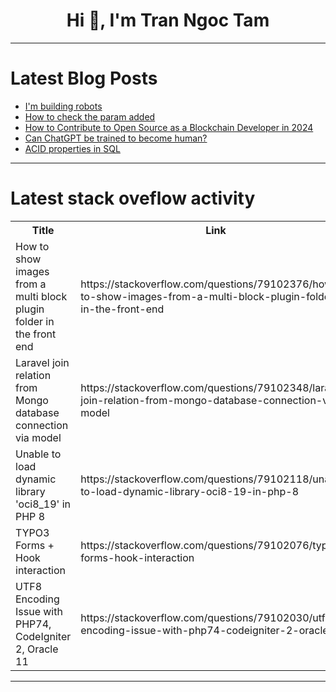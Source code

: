 <h1 align="center">Hi 👋, I'm Tran Ngoc Tam</h1>

---

# Latest Blog Posts 
<!-- BLOG-POST-LIST:START -->
- [I&#39;m building robots](https://dev.to/ben/im-building-robots-1pnd)
- [How to check the param added](https://dev.to/hyun_hyun/how-to-check-the-param-added-2a4n)
- [How to Contribute to Open Source as a Blockchain Developer in 2024](https://dev.to/syed_khajamoinuddin_04dd/how-to-contribute-to-open-source-as-a-blockchain-developer-in-2024-3j20)
- [Can ChatGPT be trained to become human?](https://dev.to/theainews/can-chatgpt-be-trained-to-become-human-3fe8)
- [ACID properties in SQL](https://dev.to/mrcaption49/acid-properties-in-sql-3kfk)
<!-- BLOG-POST-LIST:END -->

---

# Latest stack oveflow activity
<table>
  <tr><th>Title</th><th>Link</th></tr>
  <!-- STACKOVERFLOW:START --><tr><td>How to show images from a multi block plugin folder in the front end</td><td>https://stackoverflow.com/questions/79102376/how-to-show-images-from-a-multi-block-plugin-folder-in-the-front-end</td></tr><tr><td>Laravel join relation from Mongo database connection via model</td><td>https://stackoverflow.com/questions/79102348/laravel-join-relation-from-mongo-database-connection-via-model</td></tr><tr><td>Unable to load dynamic library &#39;oci8_19&#39; in PHP 8</td><td>https://stackoverflow.com/questions/79102118/unable-to-load-dynamic-library-oci8-19-in-php-8</td></tr><tr><td>TYPO3 Forms + Hook interaction</td><td>https://stackoverflow.com/questions/79102076/typo3-forms-hook-interaction</td></tr><tr><td>UTF8 Encoding Issue with PHP74, CodeIgniter 2, Oracle 11</td><td>https://stackoverflow.com/questions/79102030/utf8-encoding-issue-with-php74-codeigniter-2-oracle-11</td></tr><!-- STACKOVERFLOW:END -->
</table>

---


